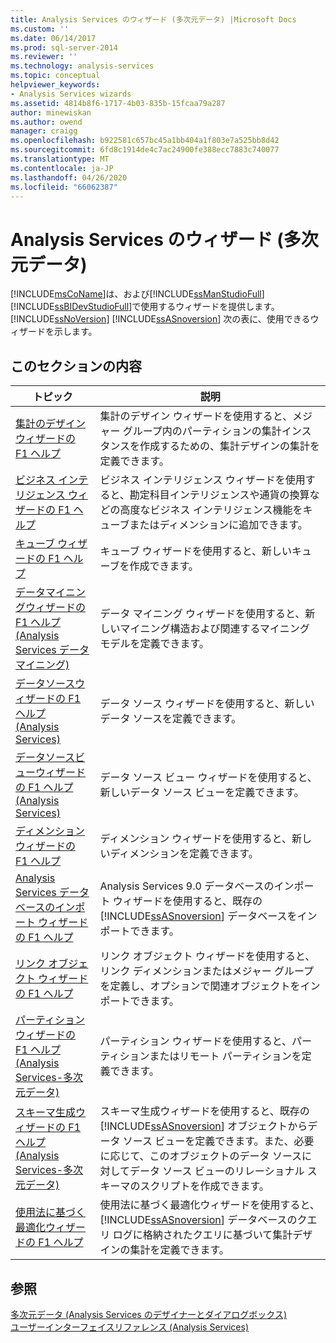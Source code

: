 ```yaml
---
title: Analysis Services のウィザード (多次元データ) |Microsoft Docs
ms.custom: ''
ms.date: 06/14/2017
ms.prod: sql-server-2014
ms.reviewer: ''
ms.technology: analysis-services
ms.topic: conceptual
helpviewer_keywords:
- Analysis Services wizards
ms.assetid: 4814b8f6-1717-4b03-835b-15fcaa79a287
author: minewiskan
ms.author: owend
manager: craigg
ms.openlocfilehash: b922581c657bc45a1bb404a1f803e7a525bb8d42
ms.sourcegitcommit: 6fd8c1914de4c7ac24900fe388ecc7883c740077
ms.translationtype: MT
ms.contentlocale: ja-JP
ms.lasthandoff: 04/26/2020
ms.locfileid: "66062387"
---
```

# <a name="analysis-services-wizards-multidimensional-data"></a>Analysis Services のウィザード (多次元データ)
  [!INCLUDE[msCoName](../includes/msconame-md.md)]は、および[!INCLUDE[ssManStudioFull](../includes/ssmanstudiofull-md.md)] [!INCLUDE[ssBIDevStudioFull](../includes/ssbidevstudiofull-md.md)]で使用するウィザードを提供します。 [!INCLUDE[ssNoVersion](../includes/ssnoversion-md.md)] [!INCLUDE[ssASnoversion](../includes/ssasnoversion-md.md)] 次の表に、使用できるウィザードを示します。  
  
## <a name="in-this-section"></a>このセクションの内容  
  
|トピック|説明|  
|-----------|-----------------|  
|[集計のデザイン ウィザードの F1 ヘルプ](aggregation-design-wizard-f1-help.md)|集計のデザイン ウィザードを使用すると、メジャー グループ内のパーティションの集計インスタンスを作成するための、集計デザインの集計を定義できます。|  
|[ビジネス インテリジェンス ウィザードの F1 ヘルプ](business-intelligence-wizard-f1-help.md)|ビジネス インテリジェンス ウィザードを使用すると、勘定科目インテリジェンスや通貨の換算などの高度なビジネス インテリジェンス機能をキューブまたはディメンションに追加できます。|  
|[キューブ ウィザードの F1 ヘルプ](cube-wizard-f1-help.md)|キューブ ウィザードを使用すると、新しいキューブを作成できます。|  
|[データマイニングウィザードの F1 ヘルプ &#40;Analysis Services データマイニング&#41;](data-mining-wizard-f1-help-analysis-services-data-mining.md)|データ マイニング ウィザードを使用すると、新しいマイニング構造および関連するマイニング モデルを定義できます。|  
|[データソースウィザードの F1 ヘルプ &#40;Analysis Services&#41;](data-source-wizard-f1-help-analysis-services.md)|データ ソース ウィザードを使用すると、新しいデータ ソースを定義できます。|  
|[データソースビューウィザードの F1 ヘルプ &#40;Analysis Services&#41;](data-source-view-wizard-f1-help-analysis-services.md)|データ ソース ビュー ウィザードを使用すると、新しいデータ ソース ビューを定義できます。|  
|[ディメンション ウィザードの F1 ヘルプ](dimension-wizard-f1-help.md)|ディメンション ウィザードを使用すると、新しいディメンションを定義できます。|  
|[Analysis Services データベースのインポート ウィザードの F1 ヘルプ](import-analysis-services-database-wizard-f1-help.md)|Analysis Services 9.0 データベースのインポート ウィザードを使用すると、既存の [!INCLUDE[ssASnoversion](../includes/ssasnoversion-md.md)] データベースをインポートできます。|  
|[リンク オブジェクト ウィザードの F1 ヘルプ](linked-object-wizard-f1-help.md)|リンク オブジェクト ウィザードを使用すると、リンク ディメンションまたはメジャー グループを定義し、オプションで関連オブジェクトをインポートできます。|  
|[パーティションウィザードの F1 ヘルプ &#40;Analysis Services-多次元データ&#41;](partition-wizard-f1-help-analysis-services-multidimensional-data.md)|パーティション ウィザードを使用すると、パーティションまたはリモート パーティションを定義できます。|  
|[スキーマ生成ウィザードの F1 ヘルプ &#40;Analysis Services-多次元データ&#41;](schema-generation-wizard-f1-help-analysis-services-multidimensional-data.md)|スキーマ生成ウィザードを使用すると、既存の [!INCLUDE[ssASnoversion](../includes/ssasnoversion-md.md)] オブジェクトからデータ ソース ビューを定義できます。また、必要に応じて、このオブジェクトのデータ ソースに対してデータ ソース ビューのリレーショナル スキーマのスクリプトを作成できます。|  
|[使用法に基づく最適化ウィザードの F1 ヘルプ](usage-based-optimization-wizard-f1-help.md)|使用法に基づく最適化ウィザードを使用すると、 [!INCLUDE[ssASnoversion](../includes/ssasnoversion-md.md)] データベースのクエリ ログに格納されたクエリに基づいて集計デザインの集計を定義できます。|  
  
## <a name="see-also"></a>参照  
 [多次元データ &#40;Analysis Services のデザイナーとダイアログボックス&#41;](analysis-services-designers-and-dialog-boxes-multidimensional-data.md)   
 [ユーザーインターフェイスリファレンス &#40;Analysis Services&#41;](user-interface-reference-analysis-services.md)  
  
  
